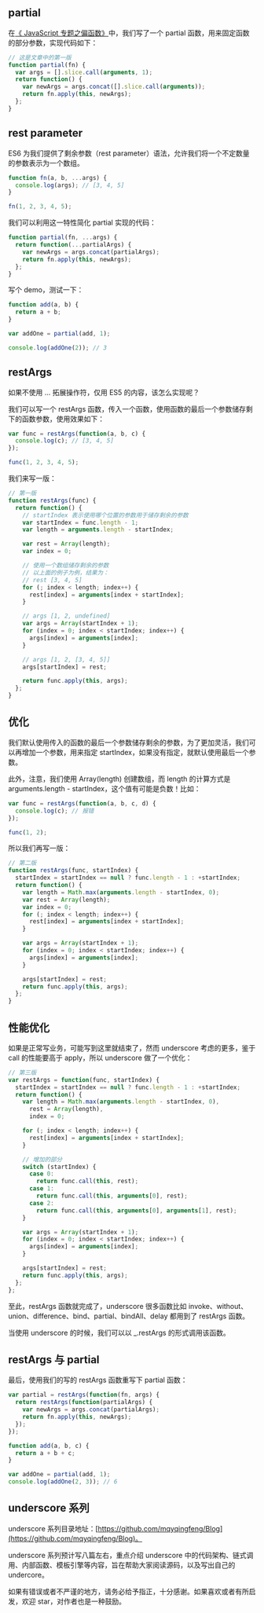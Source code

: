 ## partial

在[《 JavaScript 专题之偏函数》](https://github.com/mqyqingfeng/Blog/issues/43)中，我们写了一个 partial 函数，用来固定函数的部分参数，实现代码如下：

```js
// 这是文章中的第一版
function partial(fn) {
  var args = [].slice.call(arguments, 1);
  return function() {
    var newArgs = args.concat([].slice.call(arguments));
    return fn.apply(this, newArgs);
  };
}
```

## rest parameter

ES6 为我们提供了剩余参数（rest parameter）语法，允许我们将一个不定数量的参数表示为一个数组。

```js
function fn(a, b, ...args) {
  console.log(args); // [3, 4, 5]
}

fn(1, 2, 3, 4, 5);
```

我们可以利用这一特性简化 partial 实现的代码：

```js
function partial(fn, ...args) {
  return function(...partialArgs) {
    var newArgs = args.concat(partialArgs);
    return fn.apply(this, newArgs);
  };
}
```

写个 demo，测试一下：

```js
function add(a, b) {
  return a + b;
}

var addOne = partial(add, 1);

console.log(addOne(2)); // 3
```

## restArgs

如果不使用 ... 拓展操作符，仅用 ES5 的内容，该怎么实现呢？

我们可以写一个 restArgs 函数，传入一个函数，使用函数的最后一个参数储存剩下的函数参数，使用效果如下：

```js
var func = restArgs(function(a, b, c) {
  console.log(c); // [3, 4, 5]
});

func(1, 2, 3, 4, 5);
```

我们来写一版：

```js
// 第一版
function restArgs(func) {
  return function() {
    // startIndex 表示使用哪个位置的参数用于储存剩余的参数
    var startIndex = func.length - 1;
    var length = arguments.length - startIndex;

    var rest = Array(length);
    var index = 0;

    // 使用一个数组储存剩余的参数
    // 以上面的例子为例，结果为：
    // rest [3, 4, 5]
    for (; index < length; index++) {
      rest[index] = arguments[index + startIndex];
    }

    // args [1, 2, undefined]
    var args = Array(startIndex + 1);
    for (index = 0; index < startIndex; index++) {
      args[index] = arguments[index];
    }

    // args [1, 2, [3, 4, 5]]
    args[startIndex] = rest;

    return func.apply(this, args);
  };
}
```

## 优化

我们默认使用传入的函数的最后一个参数储存剩余的参数，为了更加灵活，我们可以再增加一个参数，用来指定 startIndex，如果没有指定，就默认使用最后一个参数。

此外，注意，我们使用 Array(length) 创建数组，而 length 的计算方式是 arguments.length - startIndex，这个值有可能是负数！比如：

```js
var func = restArgs(function(a, b, c, d) {
  console.log(c); // 报错
});

func(1, 2);
```

所以我们再写一版：

```js
// 第二版
function restArgs(func, startIndex) {
  startIndex = startIndex == null ? func.length - 1 : +startIndex;
  return function() {
    var length = Math.max(arguments.length - startIndex, 0);
    var rest = Array(length);
    var index = 0;
    for (; index < length; index++) {
      rest[index] = arguments[index + startIndex];
    }

    var args = Array(startIndex + 1);
    for (index = 0; index < startIndex; index++) {
      args[index] = arguments[index];
    }

    args[startIndex] = rest;
    return func.apply(this, args);
  };
}
```

## 性能优化

如果是正常写业务，可能写到这里就结束了，然而 underscore 考虑的更多，鉴于 call 的性能要高于 apply，所以 underscore 做了一个优化：

```js
// 第三版
var restArgs = function(func, startIndex) {
  startIndex = startIndex == null ? func.length - 1 : +startIndex;
  return function() {
    var length = Math.max(arguments.length - startIndex, 0),
      rest = Array(length),
      index = 0;

    for (; index < length; index++) {
      rest[index] = arguments[index + startIndex];
    }

    // 增加的部分
    switch (startIndex) {
      case 0:
        return func.call(this, rest);
      case 1:
        return func.call(this, arguments[0], rest);
      case 2:
        return func.call(this, arguments[0], arguments[1], rest);
    }

    var args = Array(startIndex + 1);
    for (index = 0; index < startIndex; index++) {
      args[index] = arguments[index];
    }

    args[startIndex] = rest;
    return func.apply(this, args);
  };
};
```

至此，restArgs 函数就完成了，underscore 很多函数比如 invoke、without、union、difference、bind、partial、bindAll、delay 都用到了 restArgs 函数。

当使用 underscore 的时候，我们可以以 \_.restArgs 的形式调用该函数。

## restArgs 与 partial

最后，使用我们的写的 restArgs 函数重写下 partial 函数：

```js
var partial = restArgs(function(fn, args) {
  return restArgs(function(partialArgs) {
    var newArgs = args.concat(partialArgs);
    return fn.apply(this, newArgs);
  });
});

function add(a, b, c) {
  return a + b + c;
}

var addOne = partial(add, 1);
console.log(addOne(2, 3)); // 6
```

## underscore 系列

underscore 系列目录地址：[https://github.com/mqyqingfeng/Blog](https://github.com/mqyqingfeng/Blog)。

underscore 系列预计写八篇左右，重点介绍 underscore 中的代码架构、链式调用、内部函数、模板引擎等内容，旨在帮助大家阅读源码，以及写出自己的 undercore。

如果有错误或者不严谨的地方，请务必给予指正，十分感谢。如果喜欢或者有所启发，欢迎 star，对作者也是一种鼓励。
